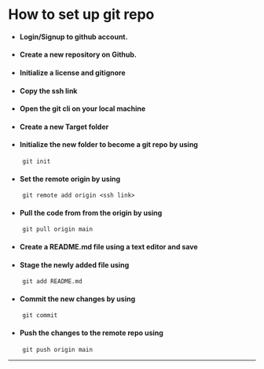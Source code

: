 
 # How to set up git repo #

 - ####  Login/Signup to github account.
 - ####  Create a new repository on Github.
 - ####  Initialize a license and gitignore 
 - ####  Copy the ssh link 
 - ####  Open the git cli on your local machine 
 - ####  Create a new Target folder ####
 - ####  Initialize the new folder to become a git repo by using  
```
    git init
```
- ####  Set  the remote origin by using 
```
    git remote add origin <ssh link>
```
- ####  Pull the code from from the origin by using 
```
    git pull origin main
```
- ####  Create a README.md file using a text editor and save 
- ####  Stage the newly added file using 
```
    git add README.md
``` 
- ####  Commit the new changes by using 
```
    git commit
```
- ####  Push the changes to the remote repo using 
```
    git push origin main
```

---


